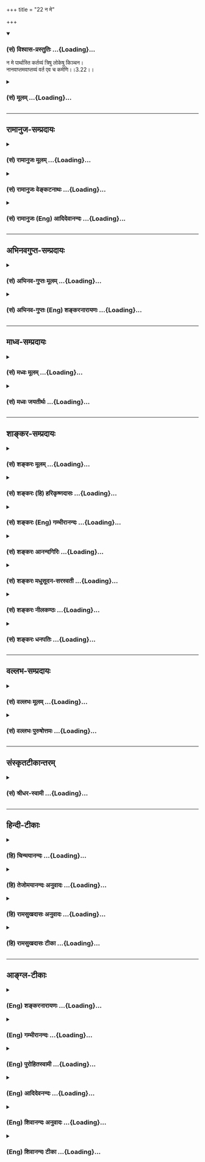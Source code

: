 +++
title = "22 न मे"

+++
<div class="js_include" newlevelforh1="3" title="(सं) विश्वास-प्रस्तुतिः" unfilled url="/purANam/mahAbhAratam/06-bhIShma-parva/02-bhagavad-gItA-parva/saMskRtam/vishvAsa-prastutiH/03_karma-yogaH/22_na_me.md">
<details open><summary><h3>(सं) विश्वास-प्रस्तुतिः ...{Loading}...</h3></summary>

न मे पार्थास्ति कर्तव्यं त्रिषु लोकेषु किञ्चन।  
नानवाप्तमवाप्तव्यं वर्त एव च कर्मणि।।3.22।।
</details>
</div>
<div class="js_include collapsed" newlevelforh1="3" title="(सं) मूलम्" unfilled url="/purANam/mahAbhAratam/06-bhIShma-parva/02-bhagavad-gItA-parva/saMskRtam/mUlam/03_karma-yogaH/22_na_me.md">
<details><summary><h3>(सं) मूलम् ...{Loading}...</h3></summary>

न मे पार्थास्ति कर्तव्यं त्रिषु लोकेषु किञ्चन।  
नानवाप्तमवाप्तव्यं वर्त एव च कर्मणि।।3.22।।
</details>
</div>


_________________
## रामानुज-सम्प्रदायः
<div class="js_include collapsed" newlevelforh1="3" title="(सं) रामानुजः मूलम्" unfilled url="/purANam/mahAbhAratam/06-bhIShma-parva/02-bhagavad-gItA-parva/saMskRtam/rAmAnujaH/mUlam/03_karma-yogaH/22_na_me.md">
<details><summary><h3>(सं) रामानुजः मूलम् ...{Loading}...</h3></summary>

।।3.22।।**न मे** सर्वेश्वरस्य अवाप्तसमस्तकामस्य सर्वज्ञस्य सत्यसंकल्पस्य
**त्रिषु लोकेषु** देवमनुष्यादिरूपेण स्वच्छन्दतो वर्तमानस्य किञ्चिद् अपि
**कर्तव्यम् अस्ति** यतः **अनवाप्तं** कर्मणा **अवाप्तव्यं** न किञ्चिद्
अपि अस्ति अथापि लोकरक्षायै **कर्मणि एव वर्ते।**

</details>
</div>
<div class="js_include collapsed" newlevelforh1="3" title="(सं) रामानुजः वेङ्कटनाथः" unfilled url="/purANam/mahAbhAratam/06-bhIShma-parva/02-bhagavad-gItA-parva/saMskRtam/rAmAnujaH/venkaTanAthaH/03_karma-yogaH/22_na_me.md">
<details><summary><h3>(सं) रामानुजः वेङ्कटनाथः ...{Loading}...</h3></summary>

  
  
।।3.22।। मयाऽपि हि निरपेक्षेणैव लोकक्षोभे निष्प्रत्यवायेनापि
परमकारुणिकतया लोकरक्षार्थं कर्मैव क्रियते त्वया तु सापेक्षेण
सप्रत्यवायेन किम्पुनरित्युच्यतेन मे पार्थ इत्यादिश्लोकत्रयेण। मे इति पदेन
कर्मवश्यचेतनान्तरव्यावृत्तो यथावस्थितो हीश्वरः परामृश्यत इत्यभिप्रायेण
विलक्षणनित्यसिद्धविभूतिगुणपौष्कल्यस्य व्यञ्जनानि
सर्वेश्वरस्येत्यादिविशेषणान्युक्तानि सर्वेश्वरस्येति। श्रुतिस्मृती हि
ममैवाज्ञा सा चान्यैरनुवर्तनीया न हि मे नियन्त्रन्तरमस्ति
यदधीनप्रत्यवायभयात् कुर्यामिति भावःअवाप्तसमस्तकामस्येति। न च मे
सङ्कल्पमात्रादसाध्यमितः पूर्वमभिलाषदशामात्रापन्नं प्रयोजनमस्ति यदुपायतया
कर्म कर्तव्यमिति भावः। सर्वज्ञस्य सत्यसङ्कल्पस्येति। नापि मे कर्मवश्यानां
देवमनुष्यतिरश्चां सजातीयतयाऽवतीर्णस्यापि तेषामिव ज्ञानसङ्कोच
इच्छाप्रतिघातो वाऽस्ति यन्निवृत्त्यर्थं कर्म कार्यमित्याशयः। त्रिषु
लोकेषु इत्यत्रार्थसिद्धं विशेषमध्याहृत्याह देवमनुष्येति। उक्तं च भगवता
पराशरेणसमस्तशक्तिरूपाणि तत्करोति जनेश्वरः। देवतिर्यङ्मनुष्याख्या
चेष्टावन्ति स्वलीलया।। जगतामुपकाराय न सा कर्मनिमित्तजा। चेष्टा
तस्याप्रमेयस्य व्यापिन्य व्याहतात्मिका वि.पु.6।7।7172
इति। नानवाप्तमवाप्तव्यम् इत्येतत्कर्तव्याभावेऽपेक्षितहेतुपरतया व्याख्याति
यत इति। उत्तरश्लोकपर्यालोचनसिद्धं प्रयोजनमाह अथापि लोकरक्षायै इति। अथापि
इति चकारस्यार्थः कर्मणि वर्त एवेत्युक्ते न कदाचिदपि कर्मणो विरम्य
ज्ञानयोगमनुतिष्ठामीति फलितं तद्व्यञ्जनायोक्तं कर्मण्येव वर्ते इति। यद्वा
प्रकरणौचित्यादेवकारोऽत्र भिन्नक्रमः।  
  

</details>
</div>
<div class="js_include collapsed" newlevelforh1="3" title="(सं) रामानुजः (Eng) आदिदेवानन्दः" unfilled url="/purANam/mahAbhAratam/06-bhIShma-parva/02-bhagavad-gItA-parva/saMskRtam/rAmAnujaH/english/AdidevAnandaH/03_karma-yogaH/22_na_me.md">
<details><summary><h3>(सं) रामानुजः (Eng) आदिदेवानन्दः ...{Loading}...</h3></summary>

3.22 For Me, who is the Lord of all, who has all desires fulfilled, who
is omniscient, whose will is always true, and who, at My own will,
remains in the three worlds in the forms of gods, men and such other
beings, there is nothing whatever to achieve. Therefore though there is
for Me nothing 'unacired', i.e., nothing yet to be acired by work, I go
on working for the protection of the world.

</details>
</div>


_________________
## अभिनवगुप्त-सम्प्रदायः
<div class="js_include collapsed" newlevelforh1="3" title="(सं) अभिनव-गुप्तः मूलम्" unfilled url="/purANam/mahAbhAratam/06-bhIShma-parva/02-bhagavad-gItA-parva/saMskRtam/abhinava-guptaH/mUlam/03_karma-yogaH/22_na_me.md">
<details><summary><h3>(सं) अभिनव-गुप्तः मूलम् ...{Loading}...</h3></summary>

।।3.21 3.22।। यद्यदाचरतीति। न मे इति। प्राप्तप्रापणीयस्य परिपूर्णमनसोऽपि
कर्मप्रवृत्तौ लोकानुग्रहः प्रयोजनमित्यत्र श्रीभगवान् आत्मानमेव
दृष्टान्तीकरोति।

</details>
</div>
<div class="js_include collapsed" newlevelforh1="3" title="(सं) अभिनव-गुप्तः (Eng) शङ्करनारायणः" unfilled url="/purANam/mahAbhAratam/06-bhIShma-parva/02-bhagavad-gItA-parva/saMskRtam/abhinava-guptaH/english/shankaranArAyaNaH/03_karma-yogaH/22_na_me.md">
<details><summary><h3>(सं) अभिनव-गुप्तः (Eng) शङ्करनारायणः ...{Loading}...</h3></summary>

3.21-22 Yad yad acarati etc. Na me etc. The Bhagavat cities Himself as
an example to illustrate the idea that to favour the world is the
\[only\] purpose for such a person to exert in action, eventhough he has
already attained whatever is to be attained, and is fully satisfied in
his mind.

</details>
</div>


_________________
## माध्व-सम्प्रदायः
<div class="js_include collapsed" newlevelforh1="3" title="(सं) मध्वः मूलम्" unfilled url="/purANam/mahAbhAratam/06-bhIShma-parva/02-bhagavad-gItA-parva/saMskRtam/madhvaH/mUlam/03_karma-yogaH/22_na_me.md">
<details><summary><h3>(सं) मध्वः मूलम् ...{Loading}...</h3></summary>

।।3.22।। Sri Madhvacharya did not comment on this sloka.

</details>
</div>
<div class="js_include collapsed" newlevelforh1="3" title="(सं) मध्वः जयतीर्थः" unfilled url="/purANam/mahAbhAratam/06-bhIShma-parva/02-bhagavad-gItA-parva/saMskRtam/madhvaH/jayatIrthaH/03_karma-yogaH/22_na_me.md">
<details><summary><h3>(सं) मध्वः जयतीर्थः ...{Loading}...</h3></summary>

।।3.22।। Sri Jayatirtha did not comment on this sloka.  
  

</details>
</div>


_________________
## शाङ्कर-सम्प्रदायः
<div class="js_include collapsed" newlevelforh1="3" title="(सं) शङ्करः मूलम्" unfilled url="/purANam/mahAbhAratam/06-bhIShma-parva/02-bhagavad-gItA-parva/saMskRtam/shankaraH/mUlam/03_karma-yogaH/22_na_me.md">
<details><summary><h3>(सं) शङ्करः मूलम् ...{Loading}...</h3></summary>

।।3.22।। न मे मम **पार्थ** न **अस्ति** न विद्यते **कर्तव्यं त्रिषु** अपि
**लोकेषु किञ्चन** किञ्चिदपि। कस्मात् **न अनवाप्तम्** अप्राप्तम्
**अवाप्तव्यं** प्रापणीयम् तथापि **वर्ते एव च कर्मणि** अहम्।।

</details>
</div>
<div class="js_include collapsed" newlevelforh1="3" title="(सं) शङ्करः (हि) हरिकृष्णदासः" unfilled url="/purANam/mahAbhAratam/06-bhIShma-parva/02-bhagavad-gItA-parva/saMskRtam/shankaraH/hindI/harikRShNadAsaH/03_karma-yogaH/22_na_me.md">
<details><summary><h3>(सं) शङ्करः (हि) हरिकृष्णदासः ...{Loading}...</h3></summary>

।।3.22।। यदि इस लोकसंग्रहकी कर्तव्यतामें तुझे कुछ शंका हो तो तू मुझे
क्यों नहीं देखता हे पार्थ तीनों लोकोंमें मेरा कुछ भी कर्तव्य नहीं है
अर्थात् मुझे कुछ भी करना नहीं है क्योंकि मुझे कोई भी अप्राप्त वस्तु
प्राप्त नहीं करनी है तो भी मैं कर्मोंमें बर्तता ही हूँ।

</details>
</div>
<div class="js_include collapsed" newlevelforh1="3" title="(सं) शङ्करः (Eng) गम्भीरानन्दः" unfilled url="/purANam/mahAbhAratam/06-bhIShma-parva/02-bhagavad-gItA-parva/saMskRtam/shankaraH/english/gambhIrAnandaH/03_karma-yogaH/22_na_me.md">
<details><summary><h3>(सं) शङ्करः (Eng) गम्भीरानन्दः ...{Loading}...</h3></summary>

3.22 O Partha, na asti, there is no; kartavyam, duty; kincana,
whatsoever; me, for Me (to fulfill); even trisu lokesu, in all the three
worlds. Why; There is na anavaptam, nothing (that remains) unachieved;
or avaptavyam, to be achieved. Still varte eva, do I continue; karmani,
in action.

</details>
</div>
<div class="js_include collapsed" newlevelforh1="3" title="(सं) शङ्करः आनन्दगिरिः" unfilled url="/purANam/mahAbhAratam/06-bhIShma-parva/02-bhagavad-gItA-parva/saMskRtam/shankaraH/AnandagiriH/03_karma-yogaH/22_na_me.md">
<details><summary><h3>(सं) शङ्करः आनन्दगिरिः ...{Loading}...</h3></summary>

।।3.22।। कृतार्थस्यापि लोकसंग्रहार्थं विहितं कर्म कर्तव्यमित्युक्त्वा
तत्रैव भगवन्तमुदाहरणत्वेनोपन्यस्यति **यदीत्यादिना।** अप्राप्तस्य
प्राप्तये तवापि कर्तृत्वसंभवाद् न किंचिदपि विद्यते कर्तव्यमिति
कथमुक्तमित्याशङ्क्याह **नानवाप्तमिति।** प्रतीकमुपादाय व्याख्यानद्वारा
विद्यावतोऽपि कर्मप्रवृत्तिं संभावयति **नेत्यादिना।** अन्वयार्थं
पुनर्नञोऽनुवादः। भगवतो नास्ति कर्तव्यमित्येतदाकाङ्क्षाद्वारा स्फोरयति
**कस्मादित्यादिना।** प्रयोजनाभावे त्वयापि नानुष्ठेयं कर्मेत्याशङ्क्य
लोकसंग्रहार्थं ममापि कर्मानुष्ठानमिति मत्वाह **तथापीति।**

</details>
</div>
<div class="js_include collapsed" newlevelforh1="3" title="(सं) शङ्करः मधुसूदन-सरस्वती" unfilled url="/purANam/mahAbhAratam/06-bhIShma-parva/02-bhagavad-gItA-parva/saMskRtam/shankaraH/madhusUdana-sarasvatI/03_karma-yogaH/22_na_me.md">
<details><summary><h3>(सं) शङ्करः मधुसूदन-सरस्वती ...{Loading}...</h3></summary>

।।3.22।। अत्र चाहमेव दृष्टान्त इत्याह त्रिमिः हे पार्थ मे मम त्रिष्वपि
लोकेषु किमपि कर्तव्यं नास्ति। यतोऽनवाप्तं फलं किंचिन्ममावाप्तव्यं
नास्ति। तथापि वर्तएव कर्मण्यहम्। कर्म करोम्येवेत्यर्थः। पार्थेति
संबोधयन् विशुद्धक्षत्रियवंशोद्भवस्त्वं शूरापत्यापत्यत्वेन चात्यन्तं
मत्समोऽहमिव वर्तितुमर्हसीति दर्शयति।

</details>
</div>
<div class="js_include collapsed" newlevelforh1="3" title="(सं) शङ्करः नीलकण्ठः" unfilled url="/purANam/mahAbhAratam/06-bhIShma-parva/02-bhagavad-gItA-parva/saMskRtam/shankaraH/nIlakaNThaH/03_karma-yogaH/22_na_me.md">
<details><summary><h3>(सं) शङ्करः नीलकण्ठः ...{Loading}...</h3></summary>

।।3.22।। कर्मणि वर्ते एव। अहं कर्म करोम्येवेत्यर्थः।

</details>
</div>
<div class="js_include collapsed" newlevelforh1="3" title="(सं) शङ्करः धनपतिः" unfilled url="/purANam/mahAbhAratam/06-bhIShma-parva/02-bhagavad-gItA-parva/saMskRtam/shankaraH/dhanapatiH/03_karma-yogaH/22_na_me.md">
<details><summary><h3>(सं) शङ्करः धनपतिः ...{Loading}...</h3></summary>

।।3.22।। अहमिव त्वमपि लोकसंग्रहं कुर्वत्याशयेनाह **नेति।** त्रिषु लोकेषु
मम कर्तव्यं किंचिदपि न विद्यते यस्मादनवाप्तमप्राप्तमवाप्तव्यं प्रापणीयं
त्रिषु लोकेषु किंचिदपि मे नास्ति यद्यप्येवं तथापि कर्मणि वर्त एव। कर्म
करोभ्येवेत्यर्थः। त्वयापि मत्संबन्धित्वान्मत्पक्षपात एव कर्तव्य इति
सूचयन्नाह **पार्थेति।**

</details>
</div>


_________________
## वल्लभ-सम्प्रदायः
<div class="js_include collapsed" newlevelforh1="3" title="(सं) वल्लभः मूलम्" unfilled url="/purANam/mahAbhAratam/06-bhIShma-parva/02-bhagavad-gItA-parva/saMskRtam/vallabhaH/mUlam/03_karma-yogaH/22_na_me.md">
<details><summary><h3>(सं) वल्लभः मूलम् ...{Loading}...</h3></summary>

।।3.22।। अत्र चाहमेव निदर्शनमित्याह न म इति त्रिभिः।

</details>
</div>
<div class="js_include collapsed" newlevelforh1="3" title="(सं) वल्लभः पुरुषोत्तमः" unfilled url="/purANam/mahAbhAratam/06-bhIShma-parva/02-bhagavad-gItA-parva/saMskRtam/vallabhaH/puruShottamaH/03_karma-yogaH/22_na_me.md">
<details><summary><h3>(सं) वल्लभः पुरुषोत्तमः ...{Loading}...</h3></summary>

  
  
।।3.22।। मयापि तथैव क्रियत इत्याह न मेपार्थेति। हे पार्थ परमानुगृहीत मे
त्रिषु लोकेषु किञ्चन कर्त्तव्यं नास्ति न वा अनवाप्तं अवाप्तव्यं
प्राप्तव्यं तथापि लोकसङ्ग्रहार्थमहं कर्मणि वर्त्ते कर्म करोमीत्यर्थः।  
  

</details>
</div>


_________________
## संस्कृतटीकान्तरम्
<div class="js_include collapsed" newlevelforh1="3" title="(सं) श्रीधर-स्वामी" unfilled url="/purANam/mahAbhAratam/06-bhIShma-parva/02-bhagavad-gItA-parva/saMskRtam/shrIdhara-svAmI/03_karma-yogaH/22_na_me.md">
<details><summary><h3>(सं) श्रीधर-स्वामी ...{Loading}...</h3></summary>

।।3.22।। अत्र चाहमेव दृष्टान्त इत्याह त्रिभिः **न मे पार्थेति।** हे पार्थ
मे कर्तव्यं नास्ति। यतस्त्रिष्वपि लोकेष्वनवाप्तमप्राप्तं सदवाप्तव्यं
प्राप्यं नास्ति तथापि कर्मण्यहं वर्ते। कर्म करोम्येवेत्यर्थः।

</details>
</div>


_________________
## हिन्दी-टीकाः
<div class="js_include collapsed" newlevelforh1="3" title="(हि) चिन्मयानन्दः" unfilled url="/purANam/mahAbhAratam/06-bhIShma-parva/02-bhagavad-gItA-parva/hindI/chinmayAnandaH/03_karma-yogaH/22_na_me.md">
<details><summary><h3>(हि) चिन्मयानन्दः ...{Loading}...</h3></summary>

।।3.22।। पूर्णस्वरूप में स्थित योगेश्वर श्रीकृष्ण को तीनों लोकों में
किसी वस्तु की इच्छा नहीं थी। यदि वे चाहते तो अपने स्वयं के लिये राज्य
स्थापित कर उसमें सुख से रह सकते थे. परन्तु केवल कर्तव्य पालन का
उत्तरदायित्व समझते हुए पाण्डवों के धर्म और न्याय संगत पक्ष का साथ देने
के लिए ही वे युद्धभूमि में आये थे। बाल्यकाल से लेकर महाभारत युद्ध के क्षण
तक उनका सम्पूर्ण जीवन अनासक्ति का ज्वलन्त उदाहरण हैं। यद्यपि उन्हें जीवन
में प्राप्त करने योग्य वस्तु अप्राप्य नहीं थी तथापि वे सदैव कर्म में ही
रत रहे मानो उनके लिए कर्म करना उत्साह और आनन्द से परिपूर्ण एक क्रीडा
हो। इसी सन्दर्भ में भगवान कहते हैं

</details>
</div>
<div class="js_include collapsed" newlevelforh1="3" title="(हि) तेजोमयानन्दः अनुवादः" unfilled url="/purANam/mahAbhAratam/06-bhIShma-parva/02-bhagavad-gItA-parva/hindI/tejomayAnandaH/anuvAdaH/03_karma-yogaH/22_na_me.md">
<details><summary><h3>(हि) तेजोमयानन्दः अनुवादः ...{Loading}...</h3></summary>

।।3.22।। यद्यपि मुझे त्रैलोक्य में कुछ भी कर्तव्य नहीं हैं तथा किंचित भी
प्राप्त होने योग्य (अवाप्तव्यम्) वस्तु अप्राप्त नहीं है, तो भी मैं कर्म
में ही बर्तता हूँ।।

</details>
</div>
<div class="js_include collapsed" newlevelforh1="3" title="(हि) रामसुखदासः अनुवादः" unfilled url="/purANam/mahAbhAratam/06-bhIShma-parva/02-bhagavad-gItA-parva/hindI/rAmasukhadAsaH/anuvAdaH/03_karma-yogaH/22_na_me.md">
<details><summary><h3>(हि) रामसुखदासः अनुवादः ...{Loading}...</h3></summary>

।।3.22।। हे पार्थ! मुझे तीनों लोकोंमें न तो कुछ कर्तव्य है और न कोई
प्राप्त करनेयोग्य वस्तु अप्राप्त है, फिर भी मैं कर्तव्यकर्ममें ही लगा
रहता हूँ।

</details>
</div>
<div class="js_include collapsed" newlevelforh1="3" title="(हि) रामसुखदासः टीका" unfilled url="/purANam/mahAbhAratam/06-bhIShma-parva/02-bhagavad-gItA-parva/hindI/rAmasukhadAsaH/TIkA/03_karma-yogaH/22_na_me.md">
<details><summary><h3>(हि) रामसुखदासः टीका ...{Loading}...</h3></summary>

।।3.22।।***व्याख्या--*'न मे पार्थास्ति ৷৷.
नानवाप्तमवाप्तव्यम्'--**भगवान् किसी एक लोकमें सीमित नहीं है। इसलिये वे
तीनों लोकोंमें अपना कोई कर्तव्य न होनेकी बात कह रहे हैं। भगवान्के लिये
त्रिलोकीमें कोई भी कर्तव्य शेष नहीं है; क्योंकि उनके लिये कुछ भी पाना
शेष नहीं है। कुछ-न-कुछ पानेके लिये ही सब (मनुष्य, पशु ,पक्षी आदि) कर्म
करते हैं। भगवान् उपर्युक्त पदोंमें बहुत विलक्षण बात कह रहे हैं कि कुछ भी
करना और पाना शेष न होनेपर भी मैं कर्म करता हूँ !  
  
अपने लिये कोई कर्तव्य न होनेपर भी भगवान् केवल दूसरोंके हितके लिये अवतार
लेते हैं और साधु पुरुषोंका उद्धार, पापी पुरुषोंका विनाश तथा धर्मकी
संस्थापना करनेके लिये कर्म करते हैं (गीता 4। 8)। अवतारके सिवाय भगवान्की
सृष्टि-रचना भी जीवमात्रके उद्धारके लिये ही होती है। स्वर्गलोक
पुण्यकर्मोंका फल भुगतानेके लिये है और चौरासी लाख योनियाँ एवं नरक
पाप-कर्मोंका फल भुगतानेके लिये हैं। मनुष्य-योनि पुण्य और पाप--दोनोंसे
ऊँचे उठकर अपना कल्याण करनेके लिये है। ऐसा तभी सम्भव है, जब मनुष्य अपने
लिये कुछ न करे। वह सम्पूर्ण कर्म--स्थूल शरीरसे होनेवाली 'क्रिया',
सूक्ष्म शरीरसे होनेवाला 'चिन्तन' और कारण शरीरसे होनेवाली 'स्थिरता' केवल
दूसरोंके हितके लिये ही करे, अपने लिये नहीं। कारण कि जिनसे सब कर्म किये
जाते हैं, वे स्थूल, सूक्ष्म और कारण--तीनों ही शरीर संसारके हैं, अपने
नहीं। इसलिये कर्मयोगी शरीर, इन्द्रियाँ, मन, बुद्धि, पदार्थ आदि सम्पूर्ण
सामग्रीको (जो वास्तवमें संसारकी ही है) संसारकी ही मानता है और उसे
संसारकी सेवामें लगाता है। अगर मनुष्य संसारकी वस्तुको संसारकी सेवामें न
लगाकर अपने सुख-भोगमें लगाता है तो बड़ी भारी भूल करता है। संसारकी वस्तुको
अपनी मान लेनेसे ही फलकी इच्छा होती है और फलप्राप्तिके लिये कर्म होता है।
इस तरह जबतक मनुष्य कुछ पानेकी इच्छासे कर्म करता है, तबतक उसके लिये
कर्तव्य अर्थात् 'करना' शेष रहता है। गम्भीरतापूर्वक विचार किया जाय तो
मालूम होता है कि मनुष्यमात्रका अपने लिये कोई कर्तव्य है ही नहीं। कारण कि
प्रापणीय वस्तु (परमात्मतत्त्व) नित्यप्राप्त है और स्वयं (स्वरूप) भी
नित्य है, जबकि कर्म और कर्म-फल अनित्य अर्थात् उत्पन्न एवं नष्ट होनेवाला
है। अनित्य-(कर्म और फल-) का सम्बन्ध नित्य-(स्वयं-) के साथ हो ही कैसे
सकता है! कर्मका सम्बन्ध 'पर'- (शरीर और संसार-) से है 'स्व' से नहीं। कर्म
सदैव 'पर' के द्वारा और 'पर' के लिये ही होता है। इसलिये अपने लिये कुछ
करना है ही नहीं। जब मनुष्यमात्रके लिये कोई कर्तव्य नहीं है, तब भगवान्के
लिये कोई कर्तव्य हो ही कैसे सकता है!  
  
कर्मयोगसे सिद्ध हुए महापुरुषके लिये भगवान्ने इसी अध्यायके
सत्रहवें-अठारहवें श्लोकोंमें कहा है कि उस महापुरुषके लिये कोई कर्तव्य
नहीं है; क्योंकि उसकी रति, तृप्ति और संतुष्टि अपने-आपमें ही होती है।
इसलिये उसे संसारमें करने अथवा न करनेसे कोई प्रयोजन नहीं रहता तथा उसका
किसी भी प्राणीसे किञ्चिन्मात्र भी स्वार्थका सम्बन्ध नहीं रहता। ऐसा
होनेपर भी वह महापुरुष लोकसंग्रहार्थ कर्म करता है। इसी प्रकार यहाँ भगवान्
अपने लिये कहते हैं कि कोई भी कर्तव्य न होने तथा कुछ भी पाना बाकी न
होनेपर भी मैं लोकसंग्रहार्थ कर्म करता हूँ। तात्पर्य है कि तत्त्वज्ञ
महापुरुषकी भगवान्के साथ एकता होती है--**'मम साधर्म्यमागताः'** (गीता 14।
2)। जैसे भगवान् त्रिलोकीमें आदर्श पुरुष हैं (गीता 3। 23 4। 11), ऐसे ही
संसारमें तत्त्वज्ञ पुरुष भी आदर्श हैं (गीता 3। 25)।

</details>
</div>


_________________
## आङ्ग्ल-टीकाः
<div class="js_include collapsed" newlevelforh1="3" title="(Eng) शङ्करनारायणः" unfilled url="/purANam/mahAbhAratam/06-bhIShma-parva/02-bhagavad-gItA-parva/english/shankaranArAyaNaH/03_karma-yogaH/22_na_me.md">
<details><summary><h3>(Eng) शङ्करनारायणः ...{Loading}...</h3></summary>

3.22. O son of Prtha ! For Me, in the three worlds there is nothing that
must be done; nor is there any thing unattained \[so far\] to be
attained; and yet I exert in action.

</details>
</div>
<div class="js_include collapsed" newlevelforh1="3" title="(Eng) गम्भीरानन्दः" unfilled url="/purANam/mahAbhAratam/06-bhIShma-parva/02-bhagavad-gItA-parva/english/gambhIrAnandaH/03_karma-yogaH/22_na_me.md">
<details><summary><h3>(Eng) गम्भीरानन्दः ...{Loading}...</h3></summary>

3.22 In all the three worlds, O Partha, there is no duty whatsoever for
Me (to fulfil); nothing remains unachieved or to be achieved.
\[According to S. the translation of this portion is: There is nothing
unattained that should be attained.-Tr.\] (Still) do I continue in
action.

</details>
</div>
<div class="js_include collapsed" newlevelforh1="3" title="(Eng) पुरोहितस्वामी" unfilled url="/purANam/mahAbhAratam/06-bhIShma-parva/02-bhagavad-gItA-parva/english/purohitasvAmI/03_karma-yogaH/22_na_me.md">
<details><summary><h3>(Eng) पुरोहितस्वामी ...{Loading}...</h3></summary>

3.22 There is nothing in this universe, O Arjuna, that I am compelled to
do, nor anything for Me to attain; yet I am persistently active.

</details>
</div>
<div class="js_include collapsed" newlevelforh1="3" title="(Eng) आदिदेवनन्दः" unfilled url="/purANam/mahAbhAratam/06-bhIShma-parva/02-bhagavad-gItA-parva/english/AdidevanandaH/03_karma-yogaH/22_na_me.md">
<details><summary><h3>(Eng) आदिदेवनन्दः ...{Loading}...</h3></summary>

3.22 For me, Arjuna, there is nothing in all the three worlds which
ought to be done, nor is there anything unacired that ought to be
acired. Yet I go on working.

</details>
</div>
<div class="js_include collapsed" newlevelforh1="3" title="(Eng) शिवानन्दः अनुवादः" unfilled url="/purANam/mahAbhAratam/06-bhIShma-parva/02-bhagavad-gItA-parva/english/shivAnandaH/anuvAdaH/03_karma-yogaH/22_na_me.md">
<details><summary><h3>(Eng) शिवानन्दः अनुवादः ...{Loading}...</h3></summary>

3.22 There is nothing in the three worlds, O Arjuna, that should be done
by Me, nor is there anything unattained that should be attained; yet I
engage Myself in action.

</details>
</div>
<div class="js_include collapsed" newlevelforh1="3" title="(Eng) शिवानन्दः टीका" unfilled url="/purANam/mahAbhAratam/06-bhIShma-parva/02-bhagavad-gItA-parva/english/shivAnandaH/TIkA/03_karma-yogaH/22_na_me.md">
<details><summary><h3>(Eng) शिवानन्दः टीका ...{Loading}...</h3></summary>

3.22 न not; मे my; पार्थ O Partha; अस्ति is; कर्तव्यम् to be done
(duty); त्रिषु in the three; लोकेषु worlds; किञ्चन anything; न not;
अनवाप्तम् unattained; अवाप्तव्यम् to be attained; वर्ते am; एव also; च
and; कर्मणि in action.Commentary I am the Lord of the universe and
therefore I have no personal grounds to engage. Myself in action. I have
nothing to achieve as I have all divine wealth; as the wealth of the
universe is Mine; and yet I engage Myself in action.Why do you not
follow My example Why do you not endeavour to prevent the masses from
following the wrong path by setting an example yourself If you set an
example; people will follow you as you are a leader with noble alities.

</details>
</div>
